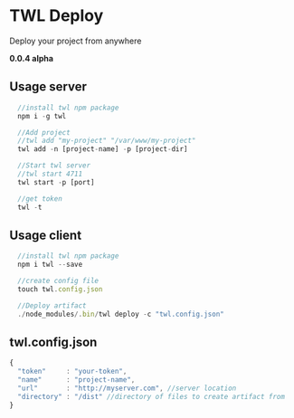 # TWL Deploy
  Deploy your project from anywhere

  **0.0.4 alpha**

## Usage server
``` js
  //install twl npm package
  npm i -g twl

  //Add project
  //twl add "my-project" "/var/www/my-project"
  twl add -n [project-name] -p [project-dir]

  //Start twl server
  //twl start 4711
  twl start -p [port]

  //get token
  twl -t
```

## Usage client
``` js
  //install twl npm package
  npm i twl --save

  //create config file
  touch twl.config.json

  //Deploy artifact
  ./node_modules/.bin/twl deploy -c "twl.config.json"
```

## twl.config.json
``` js
{
  "token"     : "your-token",
  "name"      : "project-name",
  "url"       : "http://myserver.com", //server location
  "directory" : "/dist" //directory of files to create artifact from
}
```